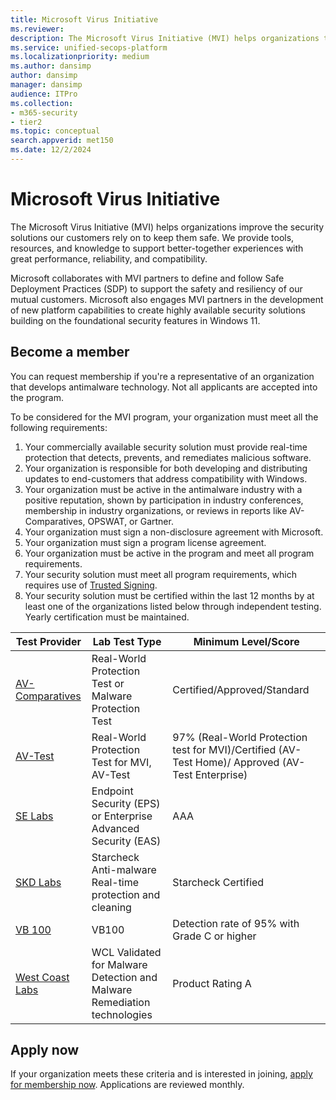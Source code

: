 ```yaml
---
title: Microsoft Virus Initiative
ms.reviewer: 
description: The Microsoft Virus Initiative (MVI) helps organizations that make antivirus or antimalware products integrate with Windows and share telemetry with Microsoft.
ms.service: unified-secops-platform
ms.localizationpriority: medium
ms.author: dansimp
author: dansimp
manager: dansimp
audience: ITPro
ms.collection: 
- m365-security
- tier2
ms.topic: conceptual
search.appverid: met150
ms.date: 12/2/2024
---
```


# Microsoft Virus Initiative

The Microsoft Virus Initiative (MVI) helps organizations improve the security solutions our customers rely on to keep them safe. We provide tools, resources, and knowledge to support better-together experiences with great performance, reliability, and compatibility.

Microsoft collaborates with MVI partners to define and follow Safe Deployment Practices (SDP) to support the safety and resiliency of our mutual customers. Microsoft also engages MVI partners in the development of new platform capabilities to create highly available security solutions building on the foundational security features in Windows 11.

## Become a member

You can request membership if you're a representative of an organization that develops antimalware technology. Not all applicants are accepted into the program.

To be considered for the MVI program, your organization must meet all the following requirements:

1. Your commercially available security solution must provide real-time protection that detects, prevents, and remediates malicious software.
2. Your organization is responsible for both developing and distributing updates to end-customers that address compatibility with Windows.
3. Your organization must be active in the antimalware industry with a positive reputation, shown by participation in industry conferences, membership in industry organizations, or reviews in reports like AV-Comparatives, OPSWAT, or Gartner.
4. Your organization must sign a non-disclosure agreement with Microsoft.
5. Your organization must sign a program license agreement. 
6. Your organization must be active in the program and meet all program requirements.
7. Your security solution must meet all program requirements, which requires use of [Trusted Signing](/azure/trusted-signing).
8. Your security solution must be certified within the last 12 months by at least one of the organizations listed below through independent testing. Yearly certification must be maintained.

|Test Provider|Lab Test Type|Minimum Level/Score|
|---|---|---|
|[AV-Comparatives](https://www.av-comparatives.org/testmethod/real-world-protection-tests)|Real-World Protection Test or Malware Protection Test|Certified/Approved/Standard|
|[AV-Test](https://www.av-test.org/en/about-the-institute/certification)|Real-World Protection Test for MVI, AV-Test|97% (Real-World Protection test for MVI)/Certified (AV-Test Home)/ Approved (AV-Test Enterprise)|
|[SE Labs](https://selabs.uk/en/reports/)|Endpoint Security (EPS) or Enterprise Advanced Security (EAS)|AAA|
|[SKD Labs](https://www.skdlabs.com/html/english/)|Starcheck Anti-malware Real-time protection and cleaning|Starcheck Certified|
|[VB 100](https://www.virusbulletin.com/testing/vb100/vb100-methodology/vb100-methodology-ver1-1)|VB100|Detection rate of 95% with Grade C or higher|
|[West Coast Labs](https://www.westcoastlabs.com/wclvalid)|WCL Validated for Malware Detection and Malware Remediation technologies|Product Rating A|

## Apply now

If your organization meets these criteria and is interested in joining, [apply for membership now](https://forms.office.com/Pages/ResponsePage.aspx?id=v4j5cvGGr0GRqy180BHbRxusDUkejalGp0OAgRTWC7BUQVRYUEVMNlFZUjFaUDY2T1U1UDVVU1NKVi4u). Applications are reviewed monthly.
